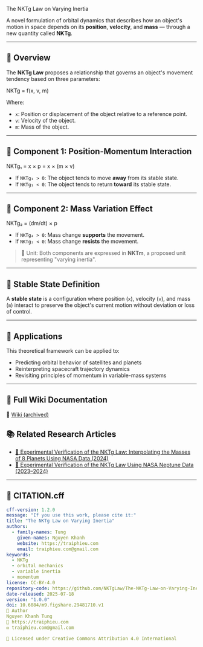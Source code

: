 The NKTg Law on Varying Inertia

A novel formulation of orbital dynamics that describes how an object's motion in space depends on its **position**, **velocity**, and **mass** — through a new quantity called **NKTg**.

---

## 📌 Overview

The **NKTg Law** proposes a relationship that governs an object's movement tendency based on three parameters:

NKTg = f(x, v, m)

Where:
- `x`: Position or displacement of the object relative to a reference point.
- `v`: Velocity of the object.
- `m`: Mass of the object.

---

## 🔸 Component 1: Position-Momentum Interaction

NKTg₁ = x × p = x × (m × v)

- If `NKTg₁ > 0`: The object tends to move **away** from its stable state.  
- If `NKTg₁ < 0`: The object tends to return **toward** its stable state.

---

## 🔸 Component 2: Mass Variation Effect

NKTg₂ = (dm/dt) × p

- If `NKTg₂ > 0`: Mass change **supports** the movement.  
- If `NKTg₂ < 0`: Mass change **resists** the movement.

> 📏 Unit: Both components are expressed in **NKTm**, a proposed unit representing "varying inertia".

---

## 🔧 Stable State Definition

A **stable state** is a configuration where position (`x`), velocity (`v`), and mass (`m`) interact to preserve the object's current motion without deviation or loss of control.

---

## 📂 Applications

This theoretical framework can be applied to:
- Predicting orbital behavior of satellites and planets  
- Reinterpreting spacecraft trajectory dynamics  
- Revisiting principles of momentum in variable-mass systems

---

## 📘 Full Wiki Documentation

📖 [Wiki (archived)](wiki.md)


## 📚 Related Research Articles

- [🔬 Experimental Verification of the NKTg Law: Interpolating the Masses of 8 Planets Using NASA Data (2024)](Experimental_Verification_of_the_NKTg_Law_Interpolating_the_Masses_of_8_Planets_2024.md)  
- [🌊 Experimental Verification of the NKTg Law Using NASA Neptune Data (2023–2024)](Experimental_Verification_of_the_NKTg_Law_Using_NASA_Neptune_Data_2023_2024.md)

---

## 📄 CITATION.cff

```yaml
cff-version: 1.2.0
message: "If you use this work, please cite it:"
title: "The NKTg Law on Varying Inertia"
authors:
  - family-names: Tung
    given-names: Nguyen Khanh
    website: https://traiphieu.com
    email: traiphieu.com@gmail.com
keywords:
  - NKTg
  - orbital mechanics
  - variable inertia
  - momentum
license: CC-BY-4.0
repository-code: https://github.com/NKTgLaw/The-NKTg-Law-on-Varying-Inertia
date-released: 2025-07-18
version: "1.0.0"
doi: 10.6084/m9.figshare.29481710.v1
👤 Author
Nguyen Khanh Tung
🔗 https://traiphieu.com
✉️ traiphieu.com@gmail.com

📄 Licensed under Creative Commons Attribution 4.0 International
